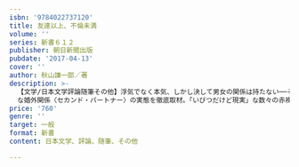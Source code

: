 ```yaml
---
isbn: '9784022737120'
title: 友達以上、不倫未満
volume: ''
series: 新書６１２
publisher: 朝日新聞出版
pubdate: '2017-04-13'
cover: ''
author: 秋山謙一郎／著
description: >-
  【文学/日本文学評論随筆その他】浮気でなく本気、しかし決して男女の関係は持たない──そんな 大人のプラトニック・ラブ
  な婚外関係〈セカンド・パートナー〉の実態を徹底取材。「いびつだけど現実」な数々の赤裸々なケースが、男女間の愛と嫉妬の原理もあぶりだす問題作！
price: '760'
genre: ''
target: 一般
format: 新書
content: 日本文学、評論、随筆、その他

---
```

